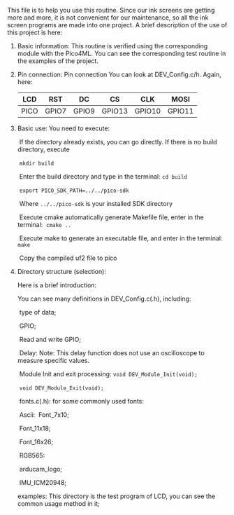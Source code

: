 This file is to help you use this routine. Since our ink screens are getting more and more, it is not convenient for our
maintenance, so all the ink screen programs are made into one project. A brief description of the use of this project is
here:

1. Basic information:
   This routine is verified using the corresponding module with the Pico4ML. You can see the corresponding test routine in
   the examples of the project.

2. Pin connection:
   Pin connection You can look at DEV_Config.c/h. Again, here:

   | LCD  | RST   | DC    | CS     | CLK    | MOSI   |
   | ---- | ----- | ----- | ------ | ------ | ------ |
   | PICO | GPIO7 | GPIO9 | GPIO13 | GPIO10 | GPIO11 |


3. Basic use:
   You need to execute:
   
   ​	If the directory already exists, you can go directly. If there is no build directory, execute 
   
   ​		`mkdir build `
   
   ​	Enter the build directory and type in the terminal:
   ​		`cd build `
   
   ​		`export PICO_SDK_PATH=../../pico-sdk`
   
   ​	 Where `../../pico-sdk` is your installed SDK directory 
   
   ​	Execute cmake automatically generate Makefile file, enter in the terminal:
   ​		`cmake .. 	`
   
   ​	Execute make to generate an executable file, and enter in the terminal:
   ​		`make` 
   
   ​	Copy the compiled uf2 file to pico
   
4. Directory structure (selection):

   Here is a brief introduction:

   You can see many definitions in DEV_Config.c(.h), including:

   ​	type of data; 

   ​	GPIO; 

   ​	Read and write GPIO; 

   ​	Delay: Note: This delay function does not use an oscilloscope to measure specific values. 

   ​	Module Init and exit processing:
   ​			`void DEV_Module_Init(void); `

   ​			`void DEV_Module_Exit(void);`

   ​	fonts.c(.h): for some commonly used fonts:

   ​		Ascii:
   ​			Font_7x10;

   ​			Font_11x18;

   ​			Font_16x26;

   ​		RGB565:

   ​			arducam_logo;

   ​			IMU_ICM20948;

   examples: This directory is the test program of LCD, you can see the common usage method in it;